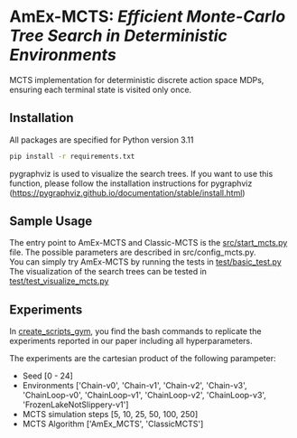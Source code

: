 # AmEx-MCTS: *Efficient Monte-Carlo Tree Search in Deterministic Environments*

MCTS implementation for deterministic discrete action space MDPs, ensuring each terminal state is visited only once.

## Installation
All packages are specified for Python version 3.11

```bash
pip install -r requirements.txt
``` 
pygraphviz is used to visualize the search trees. 
If you want to use this function, please follow the installation instructions for pygraphviz (https://pygraphviz.github.io/documentation/stable/install.html)

## Sample Usage

The entry point to AmEx-MCTS and Classic-MCTS is the [src/start_mcts.py](src/start_mcts.py) file.
The possible parameters are described in src/config_mcts.py.  
You can simply try AmEx-MCTS by running the tests in [test/basic_test.py](test/basic_test.py)
The visualization of the search trees can be tested in [test/test_visualize_mcts.py](test/test_visualize_mcts.py)

## Experiments

In [create_scripts_gym](create_scripts/create_scripts_gym.py), you find the bash commands to replicate the experiments reported in our paper including all hyperparameters.

The experiments are the cartesian product of the following parampeter: 
- Seed [0 - 24]
- Environments ['Chain-v0', 'Chain-v1', 'Chain-v2', 'Chain-v3', 'ChainLoop-v0', 'ChainLoop-v1', 'ChainLoop-v2', 'ChainLoop-v3', 'FrozenLakeNotSlippery-v1']
- MCTS simulation steps [5, 10, 25, 50, 100, 250]
- MCTS Algorithm ['AmEx_MCTS', 'ClassicMCTS']
